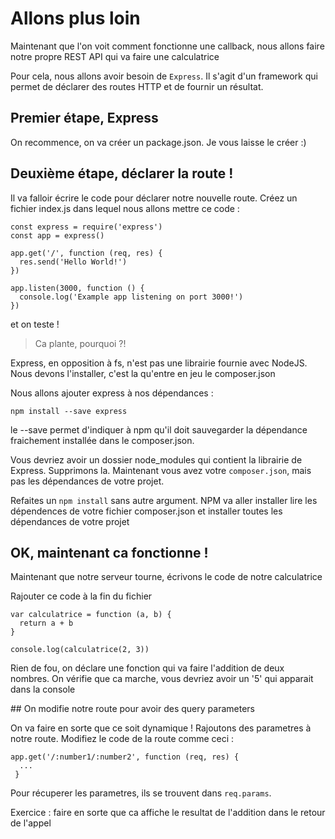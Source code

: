 # Allons plus loin

Maintenant que l'on voit comment fonctionne une callback, nous allons faire notre propre REST API qui va faire une calculatrice

Pour cela, nous allons avoir besoin de `Express`. Il s'agit d'un framework qui permet de déclarer des routes HTTP et de fournir un résultat.

## Premier étape, Express 

On recommence, on va créer un package.json. Je vous laisse le créer :)

## Deuxième étape, déclarer la route ! 

Il va falloir écrire le code pour déclarer notre nouvelle route.
Créez un fichier index.js dans lequel nous allons mettre ce code : 

```
const express = require('express')
const app = express()

app.get('/', function (req, res) {
  res.send('Hello World!')
})

app.listen(3000, function () {
  console.log('Example app listening on port 3000!')
})
```

et on teste ! 

> Ca plante, pourquoi ?!

Express, en opposition à fs, n'est pas une librairie fournie avec NodeJS. Nous devons l'installer, c'est la qu'entre en jeu le composer.json

Nous allons ajouter express à nos dépendances : 

`npm install --save express`

le --save permet d'indiquer à npm qu'il doit sauvegarder la dépendance fraichement installée dans le composer.json.

Vous devriez avoir un dossier node_modules qui contient la librairie de Express. Supprimons la.
Maintenant vous avez votre `composer.json`, mais pas les dépendances de votre projet. 

Refaites un `npm install` sans autre argument. NPM va aller installer lire les dépendences de votre fichier composer.json et installer toutes les dépendances de votre projet

## OK, maintenant ca fonctionne ! 

Maintenant que notre serveur tourne, écrivons le code de notre calculatrice

Rajouter ce code à la fin du fichier
```
var calculatrice = function (a, b) {
  return a + b 
}

console.log(calculatrice(2, 3))
```

Rien de fou, on déclare une fonction qui va faire l'addition de deux nombres.
On vérifie que ca marche, vous devriez avoir un '5' qui apparait dans la console

## On modifie notre route pour avoir des query parameters

On va faire en sorte que ce soit dynamique ! Rajoutons des parametres à notre route. Modifiez le code de la route comme ceci : 

```
app.get('/:number1/:number2', function (req, res) {
  ...
 }
```

Pour récuperer les parametres, ils se trouvent dans `req.params`.

Exercice : faire en sorte que ca affiche le resultat de l'addition dans le retour de l'appel 
